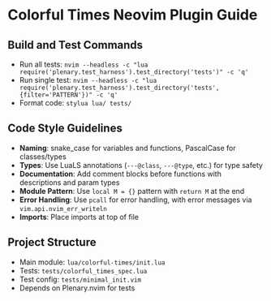 # Colorful Times Neovim Plugin Guide

## Build and Test Commands
- Run all tests: `nvim --headless -c "lua require('plenary.test_harness').test_directory('tests')" -c 'q'`
- Run single test: `nvim --headless -c "lua require('plenary.test_harness').test_directory('tests', {filter='PATTERN'})" -c 'q'`
- Format code: `stylua lua/ tests/`

## Code Style Guidelines
- **Naming**: snake_case for variables and functions, PascalCase for classes/types
- **Types**: Use LuaLS annotations (`---@class`, `---@type`, etc.) for type safety
- **Documentation**: Add comment blocks before functions with descriptions and param types
- **Module Pattern**: Use `local M = {}` pattern with `return M` at the end
- **Error Handling**: Use `pcall` for error handling, with error messages via `vim.api.nvim_err_writeln`
- **Imports**: Place imports at top of file

## Project Structure
- Main module: `lua/colorful-times/init.lua`
- Tests: `tests/colorful_times_spec.lua`
- Test config: `tests/minimal_init.vim`
- Depends on Plenary.nvim for tests